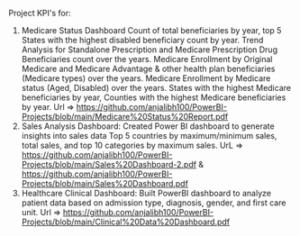 Project KPI's for:
1. Medicare Status Dashboard
      Count of total beneficiaries by year, top 5 States with the highest disabled beneficiary count by year.
      Trend Analysis for Standalone Prescription and Medicare Prescription Drug Beneficiaries count over the years.
      Medicare Enrollment by Original Medicare and Medicare Advantage & other health plan beneficiaries (Medicare types) over the years.
      Medicare Enrollment by Medicare status (Aged, Disabled) over the years.
      States with the highest Medicare beneficiaries by year, Counties with the highest Medicare beneficiaries by year.
   Url => https://github.com/anjalibh100/PowerBI-Projects/blob/main/Medicare%20Status%20Report.pdf
3. Sales Analysis Dashboard:
      Created Power BI dashboard to generate insights into sales data
      Top 5 countries by maximum/minimum sales, total sales, and top 10 categories by maximum sales.
   UrL => https://github.com/anjalibh100/PowerBI-Projects/blob/main/Sales%20Dashboard-2.pdf  &
          https://github.com/anjalibh100/PowerBI-Projects/blob/main/Sales%20Dashboard.pdf
4. Healthcare Clinical Dashboard: Built PowerBI dashboard to analyze patient data based on admission type, diagnosis, gender, and first care unit.
   Url => https://github.com/anjalibh100/PowerBI-Projects/blob/main/Clinical%20Data%20Dashboard.pdf


